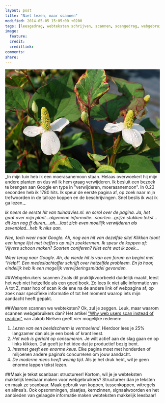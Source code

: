 ```yaml
---
layout: post
title: "Niet lezen, maar scannen"
modified: 2014-05-05 15:05:00 +0200
tags: [leesgedrag, webteksten schrijven, scannen, scangedrag, webgebruiker]
image:
  feature: 
  credit: 
  creditlink: 
comments: 
share: 
---
```

<aside>
<img src="../images/moerasanemoon.jpg" alt="moerasanemoon">
</aside>
_In mijn tuin heb ik een moerasanemoon staan. Helaas overwoekert hij
mijn andere planten en dus wil ik hem graag verwijderen. Ik besluit
een bezoek te brengen aan Google en type in "verwijderen, moerasanemoon". In 0.23 seconden heb ik 1780 hits. Ik speur de eerste pagina af, op
zoek naar mijn trefwoorden in de talloze koppen en de
beschrijvingen. Snel beslis ik wat ik ga lezen._

_Ik neem de eerste hit van tuinadvies.nl. en scrol over de pagina. Ja, het
gaat over mijn plant…algemene informatie…soorten…grijze stukken
tekst…dit kan nog ff duren….ah….laat zich even moeilijk verwijderen
als zevenblad…heb ik niks aan._

_Nee, toch weer naar Google. Ah, nog een hit van dezelfde site! Klikken
toont een lange lijst met treffers op mijn zoektermen. Ik speur de
koppen af: Vijvers schoon maken? Soorten coniferen? Niet echt wat ik zoek..._ 

_Weer terug naar Google. Ah, de vierde hit is van een forum en begint met “Help!”. Een medeslachtoffer schrijft over hetzelfde probleem. En ja hoor, eindelijk heb ik een mogelijk verwijderingsmiddel gevonden._

##Webgebruikers scannen
Zoals dit praktijkvoorbeeld duidelijk maakt, leest het web niet
hetzelfde als een goed boek. Zo lees ik niet alle informatie van A tot
Z, maar hop of scan ik de ene na de andere link of webpagina af, op
zoek naar specifieke informatie of tot het moment waarop iets mijn
aandacht heeft gepakt.

##Waarom scannen we webteksten?
Ok, zul je zeggen. Leuk, maar waarom scannen webgebruikers dan?
Het artikel
<a href="http://www.nngroup.com/articles/why-web-users-scan-instead-reading/">"Why web users scan instead of reading"</a>
van Jakob Nielsen geeft vier mogelijke redenen:

1.	*Lezen van een beeldscherm is vermoeiend*. Hierdoor lees je 25%
      langzamer dan als je een boek of krant leest.  
2.	*Het web is gericht op consumeren*. Je wilt actief aan de slag
      gaan en op links klikken. Dat geeft je het idee dat je
      productief bezig bent.  
3.	 *Internet geeft een enorme keus*. Elke pagina moet met honderden
       of miljoenen andere pagina’s concurreren om jouw aandacht.  
4.	*De moderne mens heeft weinig tijd*. Als je het druk hebt, wil je
      geen enorme lappen tekst lezen.  

##Maak je tekst scanbaar: structureer!
Kortom, wil je je webteksten makkelijk leesbaar maken voor webgebruikers? Structureer dan je teksten en maak ze scanbaar. 
Maak gebruik van koppen, tussenkoppen, witregels en alinea’s. Ook
opsommingen, plaatjes, kernzinnen, signaalwoorden en het aanbieden van
gelaagde informatie maken webteksten makkelijk leesbaar!



